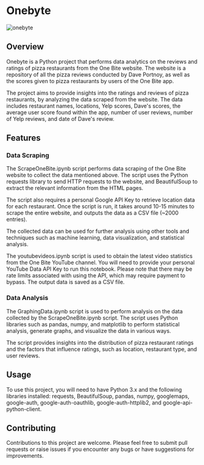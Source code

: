 # Onebyte

![onebyte](https://user-images.githubusercontent.com/74225074/225815174-f17b930d-568b-4121-bd7f-136a3d21de6a.png)


## Overview

Onebyte is a Python project that performs data analytics on the reviews and ratings of pizza restaurants from the One Bite website. The website is a repository of all the pizza reviews conducted by Dave Portnoy, as well as the scores given to pizza restaurants by users of the One Bite app.

The project aims to provide insights into the ratings and reviews of pizza restaurants, by analyzing the data scraped from the website. The data includes restaurant names, locations, Yelp scores, Dave's scores, the average user score found within the app, number of user reviews, number of Yelp reviews, and date of Dave's review.

## Features

### Data Scraping

The ScrapeOneBite.ipynb script performs data scraping of the One Bite website to collect the data mentioned above. The script uses the Python requests library to send HTTP requests to the website, and BeautifulSoup to extract the relevant information from the HTML pages.

The script also requires a personal Google API Key to retrieve location data for each restaurant. Once the script is run, it takes around 10-15 minutes to scrape the entire website, and outputs the data as a CSV file (~2000 entries).

The collected data can be used for further analysis using other tools and techniques such as machine learning, data visualization, and statistical analysis.

The youtubevideos.ipynb script is used to obtain the latest video statistics from the One Bite YouTube channel. You will need to provide your personal YouTube Data API Key to run this notebook. Please note that there may be rate limits associated with using the API, which may require payment to bypass. The output data is saved as a CSV file.


### Data Analysis
The GraphingData.ipynb script is used to perform analysis on the data collected by the ScrapeOneBite.ipynb script. The script uses Python libraries such as pandas, numpy, and matplotlib to perform statistical analysis, generate graphs, and visualize the data in various ways.

The script provides insights into the distribution of pizza restaurant ratings and the factors that influence ratings, such as location, restaurant type, and user reviews.

## Usage
To use this project, you will need to have Python 3.x and the following libraries installed: requests, BeautifulSoup, pandas, numpy, googlemaps, google-auth, google-auth-oauthlib, google-auth-httplib2, and google-api-python-client.


## Contributing
Contributions to this project are welcome. Please feel free to submit pull requests or raise issues if you encounter any bugs or have suggestions for improvements.

